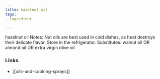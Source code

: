 ```yaml
---
title: hazelnut oil
tags:
- ingredient

---
```

hazelnut oil Notes: Nut oils are best used in cold dishes, as heat destroys their delicate flavor. Store in the refrigerator. Substitutes: walnut oil OR almond oil OR extra virgin olive oil

### Links

* [[oils-and-cooking-sprays]]
